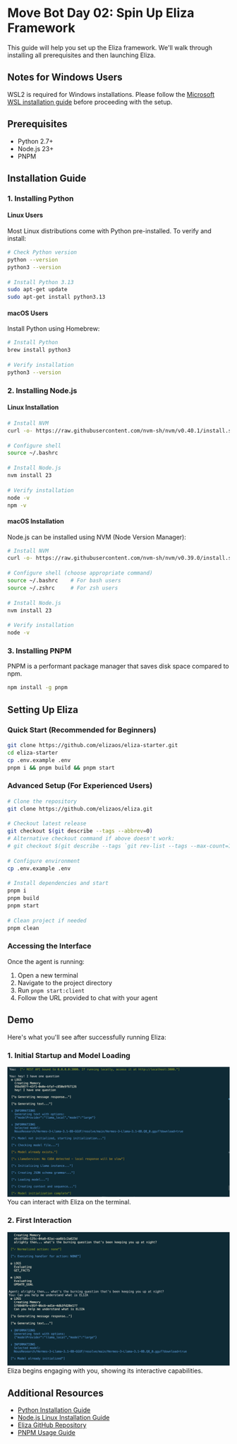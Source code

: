 # Move Bot Day 02: Spin Up Eliza Framework

This guide will help you set up the Eliza framework. We'll walk through installing all prerequisites and then launching Eliza.

## Notes for Windows Users

WSL2 is required for Windows installations. Please follow the [Microsoft WSL installation guide](https://learn.microsoft.com/en-us/windows/wsl/install-manual) before proceeding with the setup.

## Prerequisites

* Python 2.7+
* Node.js 23+
* PNPM

## Installation Guide

### 1. Installing Python

#### Linux Users
Most Linux distributions come with Python pre-installed. To verify and install:

```bash
# Check Python version
python --version
python3 --version

# Install Python 3.13
sudo apt-get update
sudo apt-get install python3.13
```

#### macOS Users
Install Python using Homebrew:

```bash
# Install Python
brew install python3

# Verify installation
python3 --version
```

### 2. Installing Node.js

#### Linux Installation

```bash
# Install NVM
curl -o- https://raw.githubusercontent.com/nvm-sh/nvm/v0.40.1/install.sh | bash

# Configure shell
source ~/.bashrc

# Install Node.js
nvm install 23

# Verify installation
node -v
npm -v
```

#### macOS Installation
Node.js can be installed using NVM (Node Version Manager):

```bash
# Install NVM
curl -o- https://raw.githubusercontent.com/nvm-sh/nvm/v0.39.0/install.sh | bash

# Configure shell (choose appropriate command)
source ~/.bashrc    # For bash users
source ~/.zshrc     # For zsh users

# Install Node.js
nvm install 23

# Verify installation
node -v
```

### 3. Installing PNPM

PNPM is a performant package manager that saves disk space compared to npm.

```bash
npm install -g pnpm
```

## Setting Up Eliza

### Quick Start (Recommended for Beginners)

```bash
git clone https://github.com/elizaos/eliza-starter.git
cd eliza-starter
cp .env.example .env
pnpm i && pnpm build && pnpm start
```

### Advanced Setup (For Experienced Users)

```bash
# Clone the repository
git clone https://github.com/elizaos/eliza.git

# Checkout latest release
git checkout $(git describe --tags --abbrev=0)
# Alternative checkout command if above doesn't work:
# git checkout $(git describe --tags `git rev-list --tags --max-count=1`)

# Configure environment
cp .env.example .env

# Install dependencies and start
pnpm i
pnpm build
pnpm start

# Clean project if needed
pnpm clean
```

### Accessing the Interface

Once the agent is running:
1. Open a new terminal
2. Navigate to the project directory
3. Run `pnpm start:client`
4. Follow the URL provided to chat with your agent

## Demo

Here's what you'll see after successfully running Eliza:

### 1. Initial Startup and Model Loading
![Initial Startup](./assets/image1.png)
You can interact with Eliza on the terminal.

### 2. First Interaction
![First Interaction](./assets/image2.png)
Eliza begins engaging with you, showing its interactive capabilities.




## Additional Resources

* [Python Installation Guide](https://www.geeksforgeeks.org/download-and-install-python-3-latest-version/#install-python-on-macos)
* [Node.js Linux Installation Guide](https://www.geeksforgeeks.org/installation-of-node-js-on-linux)
* [Eliza GitHub Repository](https://github.com/elizaOS/eliza)
* [PNPM Usage Guide](https://www.freecodecamp.org/news/how-to-use-pnpm/)
